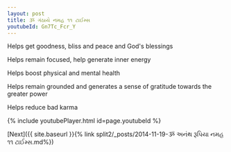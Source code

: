 ```yaml
---
layout: post
title: ૐ ગંઠાયે નમહ ૧૧ ટાઈમ્સ
youtubeId: Gn7Tc_Fcr_Y
---
```

 
 
Helps get goodness, bliss and peace and God's blessings
 
Helps remain focused, help generate inner energy 
 
Helps boost physical and mental health 
 
Helps remain grounded and generates a sense of gratitude towards the greater power 
 
Helps reduce bad karma
 
 
 
 


{% include youtubePlayer.html id=page.youtubeId %}
 
[Next]({{ site.baseurl }}{% link  split2/_posts/2014-11-19-ૐ અનંથ રૂપિયા નમહ ૧૧ ટાઈમ્સ.md%})
 
